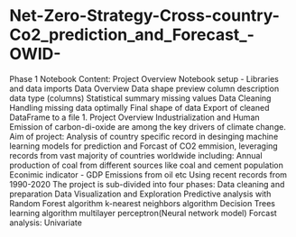 # Net-Zero-Strategy-Cross-country-Co2_prediction_and_Forecast_-OWID-
Phase 1 Notebook Content: Project Overview Notebook setup - Libraries and data imports Data Overview Data shape preview column description data type (columns) Statistical summary missing values Data Cleaning Handling missing data optimally Final shape of data Export of cleaned DataFrame to a file 1. Project Overview Industrialization and Human Emission of carbon-di-oxide are among the key drivers of climate change.  Aim of project: Analysis of country specific record in desinging machine learning models for prediction and Forcast of CO2 emmision, leveraging records from vast majority of countries worldwide including:  Annual production of coal from different sources like coal and cement population Econimic indicator - GDP Emissions from oil etc Using recent records from 1990-2020 The project is sub-divided into four phases:  Data cleaning and preparation Data Visualization and Exploration Predictive analysis with Random Forest algorithm k-nearest neighbors algorithm Decision Trees learning algorithm multilayer perceptron(Neural network model) Forcast analysis: Univariate
